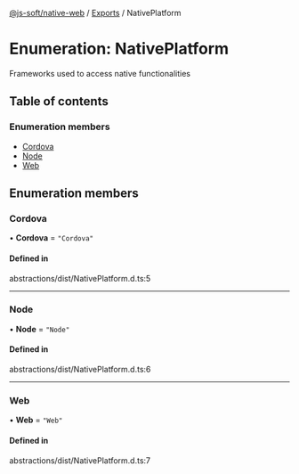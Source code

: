 [@js-soft/native-web](../README.md) / [Exports](../modules.md) / NativePlatform

# Enumeration: NativePlatform

Frameworks used to access native functionalities

## Table of contents

### Enumeration members

-   [Cordova](NativePlatform.md#cordova)
-   [Node](NativePlatform.md#node)
-   [Web](NativePlatform.md#web)

## Enumeration members

### Cordova

• **Cordova** = `"Cordova"`

#### Defined in

abstractions/dist/NativePlatform.d.ts:5

---

### Node

• **Node** = `"Node"`

#### Defined in

abstractions/dist/NativePlatform.d.ts:6

---

### Web

• **Web** = `"Web"`

#### Defined in

abstractions/dist/NativePlatform.d.ts:7
